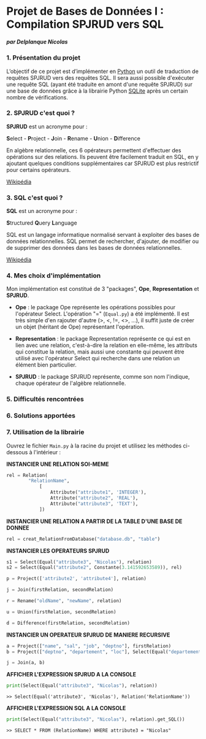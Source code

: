 # Projet de Bases de Données I : Compilation SPJRUD vers SQL

##### par Delplanque Nicolas

### 1. Présentation du projet
L’objectif de ce projet est d’implémenter en [Python](https://www.python.org/) un outil de traduction de requêtes SPJRUD vers des requêtes SQL. 
Il sera aussi possible d'exécuter une requête SQL (ayant été traduite en amont d'une requête SPJRUD) sur une base de données 
grâce à la librairie Python [SQLite](https://docs.python.org/3/library/sqlite3.html) après un certain nombre de vérifications.

### 2. SPJRUD c'est quoi ?
**SPJRUD** est un acronyme pour :

**S**elect - **P**roject - **J**oin - **R**ename - **U**nion - **D**ifference

En algèbre relationnelle, ces 6 opérateurs permettent d'effectuer des opérations sur des relations. Ils peuvent être facilement traduit en SQL, en y ajoutant quelques conditions supplémentaires car SPJRUD est plus restrictif pour certains opérateurs.

[Wikipédia](https://fr.wikipedia.org/wiki/Alg%C3%A8bre_relationnelle#:~:text=L'alg%C3%A8bre%20relationnelle%20est%20un,des%20bases%20de%20donn%C3%A9es%20relationnelles.)

### 3. SQL c'est quoi ?
**SQL** est un acronyme pour :

**S**tructured **Q**uery **L**anguage

SQL est un langage informatique normalisé servant à exploiter des bases de données relationnelles. SQL permet de rechercher, d'ajouter, de modifier ou de supprimer des données dans les bases de données relationnelles. 

[Wikipédia](https://fr.wikipedia.org/wiki/Structured_Query_Language#:~:text=SQL%20(sigle%20de%20Structured%20Query,des%20bases%20de%20donn%C3%A9es%20relationnelles.)) 

### 4. Mes choix d'implémentation
Mon implémentation est constitué de 3 "packages", **Ope**, **Representation** et **SPJRUD**.

+ **Ope** : le package Ope représente les opérations possibles pour l'opérateur Select. L'opération "=" (`Equal.py`) a été implémenté. Il est très simple d'en rajouter d'autre (>, <, !=, <>, ...), il suffit juste de créer un objet (héritant de Ope) représentant l'opération.

+ **Representation** : le package Representation représente ce qui est en lien avec une relation, c'est-à-dire la relation en elle-même, les attributs qui constitue la relation, mais aussi une constante qui peuvent être utilisé avec l'opérateur Select qui recherche dans une relation un élément bien particulier.

+ **SPJRUD** : le package SPJRUD représente, comme son nom l'indique, chaque opérateur de l'algèbre relationnelle.

### 5. Difficultés rencontrées


### 6. Solutions apportées


### 7. Utilisation de la librairie

Ouvrez le fichier `Main.py` à la racine du projet et utilisez les méthodes ci-dessous à l'intérieur :

**INSTANCIER UNE RELATION SOI-MEME**

```python
rel = Relation(
        "RelationName", 
            [
                Attribute("attribute1", 'INTEGER'), 
                Attribute("attribute2", 'REAL'), 
                Attribute("attribute3", 'TEXT'),
            ])
```

**INSTANCIER UNE RELATION A PARTIR DE LA TABLE D'UNE BASE DE DONNEE**

```python
rel = creat_RelationFromDatabase("database.db", "table")
```

**INSTANCIER LES OPERATEURS SPJRUD**

```python
s1 = Select(Equal("attribute3", "Nicolas"), relation)
s2 = Select(Equal("attribute2", Constante(3.141592653589)), rel)
```

```python
p = Project(['attribute2', 'attribute4'], relation)
```

```python
j = Join(firstRelation, secondRelation)
```

```python
r = Rename("oldName", "newName", relation)
```

```python
u = Union(firstRelation, secondRelation)
```

```python
d = Difference(firstRelation, secondRelation)
```

**INSTANCIER UN OPERATEUR SPJRUD DE MANIERE RECURSIVE**

```python
a = Project(["name", "sal", "job", "deptno"], firstRelation)
b = Project(["deptno", "departement", "loc"], Select(Equal("departement", Constante("RESEARCH")), Rename("dname", "departement", secondRelation)))

j = Join(a, b)
```

**AFFICHER L'EXPRESSION SPJRUD A LA CONSOLE**

```python
print(Select(Equal("attribute3", "Nicolas"), relation))
```
```
>> Select(Equal('attribute3', 'Nicolas'), Relation('RelationName'))
```

**AFFICHER L'EXPRESSION SQL A LA CONSOLE**

```python
print(Select(Equal("attribute3", "Nicolas"), relation).get_SQL())
```
```
>> SELECT * FROM (RelationName) WHERE attribute3 = "Nicolas"
```